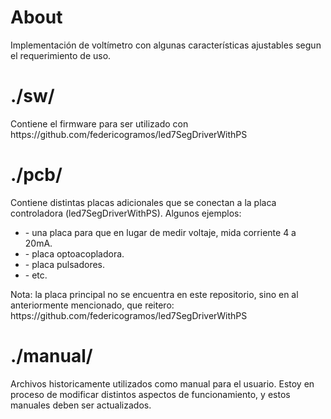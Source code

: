 <h1>About</h1>
Implementación de voltímetro con algunas características ajustables segun el requerimiento de uso.
<h1>./sw/</h1>
Contiene el firmware para ser utilizado con https://github.com/federicogramos/led7SegDriverWithPS
<h1>./pcb/</h1>
Contiene distintas placas adicionales que se conectan a la placa controladora (led7SegDriverWithPS). Algunos ejemplos:
<ul>
<li>- una placa para que en lugar de medir voltaje, mida corriente 4 a 20mA.</li>
<li>- placa optoacopladora.</li>
<li>- placa pulsadores.</li>
<li>- etc.</li>
</ul>
Nota: la placa principal no se encuentra en este repositorio, sino en al anteriormente mencionado, que reitero: https://github.com/federicogramos/led7SegDriverWithPS
<h1>./manual/</h1>
Archivos historicamente utilizados como manual para el usuario. Estoy en proceso de modificar distintos aspectos de funcionamiento, y estos manuales deben ser actualizados.